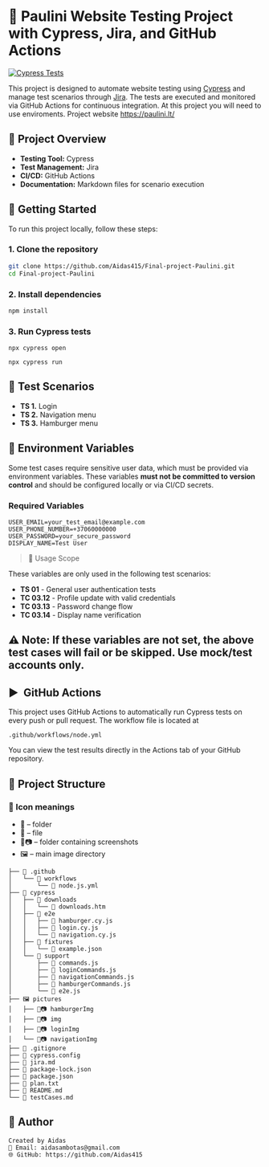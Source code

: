 # 🚀 Paulini Website Testing Project with Cypress, Jira, and GitHub Actions

[![Cypress Tests](https://github.com/Aidas415/Final-project-Paulini/actions/workflows/node.js.yml/badge.svg)](https://github.com/Aidas415/Final-project-Paulini/actions/workflows/node.js.yml)

This project is designed to automate website testing using [Cypress](https://www.cypress.io/) and manage test scenarios through [Jira](https://www.atlassian.com/software/jira). The tests are executed and monitored via GitHub Actions for continuous integration. At this project you will need to use enviroments. Project website https://paulini.lt/

## 📖 Project Overview

- **Testing Tool:** Cypress
- **Test Management:** Jira
- **CI/CD:** GitHub Actions
- **Documentation:** Markdown files for scenario execution

## 🏁 Getting Started

To run this project locally, follow these steps:

### 1. Clone the repository

```bash
git clone https://github.com/Aidas415/Final-project-Paulini.git
cd Final-project-Paulini
```

### 2. Install dependencies

```bash
npm install
```

### 3. Run Cypress tests

```
npx cypress open

npx cypress run
```

## 🧪 Test Scenarios

- **TS 1.** Login
- **TS 2.** Navigation menu
- **TS 3.** Hamburger menu

## 🔐 Environment Variables

Some test cases require sensitive user data, which must be provided via environment variables. These variables **must not be committed to version control** and should be configured locally or via CI/CD secrets.

### Required Variables

```env
USER_EMAIL=your_test_email@example.com
USER_PHONE_NUMBER=+37060000000
USER_PASSWORD=your_secure_password
DISPLAY_NAME=Test User
```

> 📌 Usage Scope

These variables are only used in the following test scenarios:

- **TS 01** - General user authentication tests
- **TC 03.12** - Profile update with valid credentials
- **TC 03.13** - Password change flow
- **TC 03.14** - Display name verification

## ⚠️ **Note:** If these variables are not set, the above test cases will fail or be skipped. Use mock/test accounts only.

## ▶️ ️ GitHub Actions
This project uses GitHub Actions to automatically run Cypress tests on every push or pull request. The workflow file is located at

```
.github/workflows/node.yml
```

You can view the test results directly in the Actions tab of your GitHub repository.

## 🧩 Project Structure

### 📌 Icon meanings
- 📁 –  folder
- 📄 – file
- 📁📷 –  folder containing screenshots
- 🖼️ – main image directory

```
├── 📁 .github
│   └── 📁 workflows
│       └── 📄 node.js.yml
├── 📁 cypress
│   ├── 📁 downloads
│   │   └── 📄 downloads.htm
│   ├── 📁 e2e
│   │   ├── 📄 hamburger.cy.js
│   │   ├── 📄 login.cy.js
│   │   └── 📄 navigation.cy.js
│   ├── 📁 fixtures
│   │   └── 📄 example.json
│   └── 📁 support
│       ├── 📄 commands.js
│       ├── 📄 loginCommands.js
│       ├── 📄 navigationCommands.js
│       ├── 📄 hamburgerCommands.js
│       └── 📄 e2e.js
├── 🖼️ pictures
│   ├── 📁📷 hamburgerImg
│   ├── 📁📷 img
│   ├── 📁📷 loginImg
│   └── 📁📷 navigationImg   
├── 📄 .gitignore
├── 📄 cypress.config 
├── 📄 jira.md
├── 📄 package-lock.json
├── 📄 package.json 
├── 📄 plan.txt
├── 📄 README.md 
└── 📄 testCases.md
```

## 👤 Author

```
Created by Aidas
📧 Email: aidasambotas@gmail.com
🌐 GitHub: https://github.com/Aidas415
```